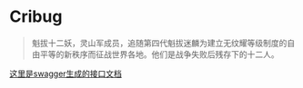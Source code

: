 # Cribug
> 魁拔十二妖，灵山军成员，追随第四代魁拔迷麟为建立无纹耀等级制度的自由平等的新秩序而征战世界各地。他们是战争失败后残存下的十二人。

[这里是swagger生成的接口文档](https://fangguang.vip/cribug/swagger)